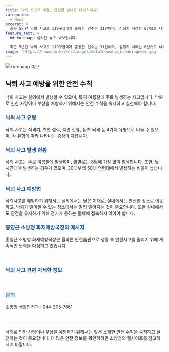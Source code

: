 ```yaml
---
title: 낙뢰 사고의 위험, 안전한 실내로 대피하세요!
categories:
  - News
excerpt: >
  최근 5년간 낙뢰 사고로 119구급대가 출동한 건수는 31건이며, 심정지 사례는 6건으로 나타났다. 낙뢰는 여름철 90% 발생하는데, 소방청은 '생활 속 안전습관 만들기'로 사망률 높은 사고에 대응하고 있다. 낙뢰는 직격뢰, 측면 섬락, 지면 전류, 접촉 뇌격 등 4개 유형으로 나누어지며 8월에 가장 많이 발생한다. 낮 시간대에 주로 발생하며 30대~50대 남성이 가장 많이 피해를 입는다. 특히 등산, 서핑, 낚시, 골프 등 야외 레저활동 중에서 발생하며, 안전수칙과 예방법이 중요하다. 정책브리핑의 자료를 활용해 더 많은 정보를 얻을 수 있다. (출처: 정책브리핑 www.korea.kr)
feature_text: >
  ## koreaapp 실시간 뉴스 속보입니다.

  최근 5년간 낙뢰 사고로 119구급대가 출동한 건수는 31건이며, 심정지 사례는 6건으로 나타났다. 낙뢰는 여름철 90% 발생하는데, 소방청은 '생활 속 안전습관 만들기'로 사망률 높은 사고에 대응하고 있다. 낙뢰는 직격뢰, 측면 섬락, 지면 전류, 접촉 뇌격 등 4개 유형으로 나누어지며 8월에 가장 많이 발생한다. 낮 시간대에 주로 발생하며 30대~50대 남성이 가장 많이 피해를 입는다. 특히 등산, 서핑, 낚시, 골프 등 야외 레저활동 중에서 발생하며, 안전수칙과 예방법이 중요하다. 정책브리핑의 자료를 활용해 더 많은 정보를 얻을 수 있다. (출처: 정책브리핑 www.korea.kr)
image: 'https://newsdao.kr/res/images/meta/newsdao_breakingnews.jpg'
---
```


<p><img src="https://newsdao.kr/res/images/meta/newsdao_breakingnews.jpg" alt="koreaapp 속보" /></p>

<h2 data-ke-size="size26">낙뢰 사고 예방을 위한 안전 수칙</h2>

<p data-ke-size="size16">낙뢰 사고는 실외에서 발생할 수 있으며, 특히 여름철에 주로 발생하는 사고입니다. 낙뢰로 인한 사망이나 부상을 예방하기 위해서는 안전 수칙을 숙지하고 실천해아 합니다.</p>

<h3><b><span style="color: #1a5490;">낙뢰 사고 유형</span></b></h3>

<p data-ke-size="size16">낙뢰 사고는 직격뢰, 측면 섬락, 지면 전류, 접촉 뇌격 등 4가지 유형으로 나눌 수 있으며, 각 유형에 따라 나타나는 증상이 다릅니다.</p>

<h3><b><span style="color: #1a5490;">낙뢰 사고 발생 현황</span></b></h3>

<p data-ke-size="size16">낙뢰 사고는 주로 여름철에 발생하며, 월별로는 8월에 가장 많이 발생합니다. 또한, 낮 시간대에 발생하는 경우가 많으며, 30대부터 50대 연령대에서 발생하는 비율이 높습니다.</p>

<h3><b><span style="color: #1a5490;">낙뢰 사고 예방법</span></b></h3>

<p data-ke-size="size16">낙뢰사고를 예방하기 위해서는 실외에서는 낮은 지대로, 실내에서는 안전한 장소로 이동하고, 낙뢰가 떨어질 수 있는 장소에서는 멀리 떨어지는 것이 중요합니다. 또한 실내에서도 안전을 유지하기 위해 전기가 통하는 물체에 접촉하지 않아야 합니다.</p>

<h3><b><span style="color: #1a5490;">홍영근 소방청 화재예방국장의 메시지</span></b></h3>

<p data-ke-size="size16">홍영근 소방청 화재예방국장은 올바른 안전습관으로 생활 속 안전사고를 줄이기 위해 계속적인 노력을 다짐하고 있습니다.</p>

<p data-ke-size="size16">&nbsp;</p>

<h3><b><span style="color: #1a5490;">낙뢰 사고 관련 자세한 정보</span></b></h3>

<p data-ke-size="size16">&nbsp;</p>

<h3><b><span style="color: #1a5490;">문의</span></b></h3>

<p data-ke-size="size16">소방청 생활안전과 : 044-205-7661</p>

<p data-ke-size="size16">&nbsp;</p>

<hr>

<p data-ke-size="size16">낙뢰로 인한 사망이나 부상을 예방하기 위해서는 앞서 소개한 안전 수칙을 숙지하고 실천하는 것이 중요합니다. 더 많은 안전 정보를 확인하려면 소방청의 웹사이트를 참고하시기 바랍니다.</p>

